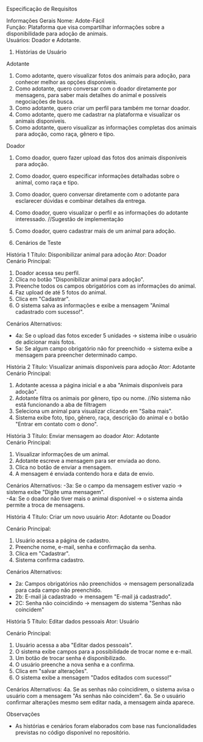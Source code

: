 Especificação de Requisitos

Informações Gerais
Nome: Adote-Fácil  
Função: Plataforma que visa compartilhar informações sobre a disponibilidade para adoção de animais.  
Usuários: Doador e Adotante.  


1. Histórias de Usuário

Adotante
1. Como adotante, quero visualizar fotos dos animais para adoção, para conhecer melhor as opções disponíveis.  
2. Como adotante, quero conversar com o doador diretamente por mensagens, para saber mais detalhes do animal e possíveis negociações de busca.  
3. Como adotante, quero criar um perfil para também me tornar doador.  
4. Como adotante, quero me cadastrar na plataforma e visualizar os animais disponíveis.  
5. Como adotante, quero visualizar as informações completas dos animais para adoção, como raça, gênero e tipo.

Doador
1. Como doador, quero fazer upload das fotos dos animais disponíveis para adoção.  
2. Como doador, quero especificar informações detalhadas sobre o animal, como raça e tipo.  
3. Como doador, quero conversar diretamente com o adotante para esclarecer dúvidas e combinar detalhes da entrega.  
4. Como doador, quero visualizar o perfil e as informações do adotante interessado. //Sugestão de implementação  
5. Como doador, quero cadastrar mais de um animal para adoção.  


2. Cenários de Teste

História 1
Título: Disponibilizar animal para adoção
Ator: Doador  
Cenário Principal:
1. Doador acessa seu perfil.  
2. Clica no botão "Disponibilizar animal para adoção".  
3. Preenche todos os campos obrigatórios com as informações do animal.  
4. Faz upload de até 5 fotos do animal.   
5. Clica em "Cadastrar".  
6. O sistema salva as informações e exibe a mensagem "Animal cadastrado com sucesso!".  

Cenários Alternativos:
- 4a: Se o upload das fotos exceder 5 unidades → sistema inibe o usuário de adicionar mais fotos.  
- 5a: Se algum campo obrigatório não for preenchido → sistema exibe a mensagem para preencher determinado campo.    



História 2
Título: Visualizar animais disponíveis para adoção
Ator: Adotante  
Cenário Principal:
1. Adotante acessa a página inicial e a aba "Animais disponíveis para adoção".  
2. Adotante filtra os animais por gênero, tipo ou nome. //No sistema não está funcionando a aba de filtragem
3. Seleciona um animal para visualizar clicando em "Saiba mais".  
4. Sistema exibe foto, tipo, gênero, raça, descrição do animal e o botão "Entrar em contato com o dono".   


História 3
Título: Enviar mensagem ao doador
Ator: Adotante  
Cenário Principal:
1. Visualizar informações de um animal.
2. Adotante escreve a mensagem para ser enviada ao dono.
3. Clica no botão de enviar a mensagem.  
4. A mensagem é enviada contendo hora e data de envio.  

Cenários Alternativos:
-3a: Se o campo da mensagem estiver vazio → sistema exibe "Digite uma mensagem".  
-4a: Se o doador não tiver mais o animal disponível → o sistema ainda permite a troca de mensagens.  


História 4 
Título: Criar um novo usuário
Ator: Adotante ou Doador  

Cenário Principal:
1. Usuário acessa a página de cadastro.  
2. Preenche nome, e-mail, senha e confirmação da senha.
3. Clica em "Cadastrar".  
4. Sistema confirma cadastro.  

Cenários Alternativos:
- 2a: Campos obrigatórios não preenchidos → mensagem personalizada para cada campo não preenchido.  
- 2b: E-mail já cadastrado → mensagem "E-mail já cadastrado".
- 2C: Senha não coincidindo -> mensagem do sistema "Senhas não coincidem"


História 5
Título: Editar dados pessoais
Ator: Usuário

Cenário Principal:
1. Usuário acessa a aba "Editar dados pessoais".
2. O sistema exibe campos para a possibilidade de trocar nome e e-mail.
3. Um botão de trocar senha é disponibilizado.
4. O usuário preenche a nova senha e a confirma.
5. Clica em "salvar alterações".
6. O sistema exibe a mensagem "Dados editados com sucesso!"

Cenários Alternativos:
4a. Se as senhas não coincidirem, o sistema avisa o usuário com a mensagem "As senhas não coincidem".
6a. Se o usuário confirmar alterações mesmo sem editar nada, a mensagem ainda aparece.

Observações
- As histórias e cenários foram elaborados com base nas funcionalidades previstas no código disponível no repositório.  
 

 
